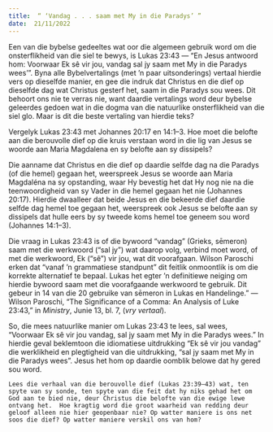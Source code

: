 ```yaml
---
title:  “ ‘Vandag . . . saam met My in die Paradys’ ”
date:  21/11/2022
---
```


Een van die bybelse gedeeltes wat oor die algemeen gebruik word om die onsterflikheid van die siel te bewys, is Lukas 23:43 — “En Jesus antwoord hom: Voorwaar Ek sê vir jou, vandag sal jy saam met My in die Paradys wees’”.  Byna alle Bybelvertalings (met ’n paar uitsonderings) vertaal hierdie vers op dieselfde manier, en gee die indruk dat Christus en die dief op dieselfde dag wat Christus gesterf het, saam in die Paradys sou wees. Dit behoort ons nie te verras nie, want daardie vertalings word deur bybelse geleerdes gedoen wat in die dogma van die natuurlike onsterflikheid van die siel glo.  Maar is dit die beste vertaling van hierdie teks?

Vergelyk Lukas 23:43 met Johannes 20:17 en 14:1–3. Hoe moet die belofte aan die berouvolle dief op die kruis verstaan word in die lig van Jesus se woorde aan Maria Magdalena en sy belofte aan sy dissipels?

Die aanname dat Christus en die dief op daardie selfde dag na die Paradys (of die hemel) gegaan het, weerspreek Jesus se woorde aan Maria Magdaléna na sy opstanding, waar Hy bevestig het dat Hy nog nie na die teenwoordigheid van sy Vader in die hemel gegaan het nie (Johannes 20:17). Hierdie dwaalleer dat beide Jesus en die bekeerde dief daardie selfde dag hemel toe gegaan het, weerspreek ook Jesus se belofte aan sy dissipels dat hulle eers by sy tweede koms hemel toe geneem sou word (Johannes 14:1–3).

Die vraag in Lukas 23:43 is of die bywoord “vandag” (Grieks, sēmeron) saam met die werkwoord (“sal jy”) wat daarop volg, verbind moet word, of met die werkwoord, Ek (“sê”) vir jou, wat dit voorafgaan. Wilson Paroschi erken dat “vanaf ’n grammatiese standpunt” dit feitlik onmoontlik is om die korrekte alternatief te bepaal. Lukas het egter ’n definitiewe neiging om hierdie bywoord saam met die voorafgaande werkwoord te gebruik. Dit gebeur in 14 van die 20 gebruike van sēmeron in Lukas en Handelinge.” — Wilson Paroschi, “The Significance of a Comma: An Analysis of Luke 23:43,” in _Ministry_, Junie 13, bl. 7, (_vry vertaal_).

So, die mees natuurlike manier om Lukas 23:43 te lees, sal wees, “Voorwaar Ek sê vir jou vandag, sal jy saam met My in die Paradys wees.”  In hierdie geval beklemtoon die idiomatiese uitdrukking “Ek sê vir jou vandag” die werklikheid en plegtigheid van die uitdrukking, “sal jy saam met My in die Paradys wees”.  Jesus het hom op daardie oomblik belowe dat hy gered sou word.

`Lees die verhaal van die berouvolle dief (Lukas 23:39–43) wat, ten spyte van sy sonde, ten spyte van die feit dat hy niks gehad het om God aan te bied nie, deur Christus die belofte van die ewige lewe ontvang het.  Hoe kragtig word die groot waarheid van redding deur geloof alleen nie hier geopenbaar nie? Op watter maniere is ons net soos die dief? Op watter maniere verskil ons van hom?`
